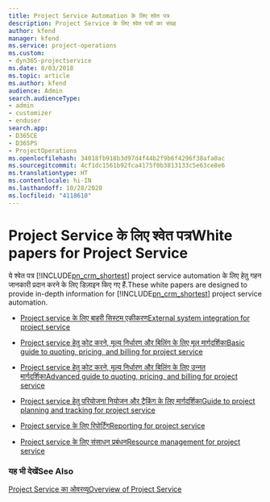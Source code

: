 ```yaml
---
title: Project Service Automation के लिए श्वेत पत्र
description: Project Service के लिए श्वेत पत्रों का संग्रह
author: kfend
manager: kfend
ms.service: project-operations
ms.custom:
- dyn365-projectservice
ms.date: 8/03/2018
ms.topic: article
ms.author: kfend
audience: Admin
search.audienceType:
- admin
- customizer
- enduser
search.app:
- D365CE
- D365PS
- ProjectOperations
ms.openlocfilehash: 34018fb918b3d97d4f44b2f9b6f4296f38afa0ac
ms.sourcegitcommit: 4cf1dc1561b92fca4175f0b3813133c5e63ce8e6
ms.translationtype: HT
ms.contentlocale: hi-IN
ms.lasthandoff: 10/28/2020
ms.locfileid: "4118610"
---
```

# <a name="white-papers-for-project-service"></a><span data-ttu-id="5bc45-103">Project Service के लिए श्वेत पत्र</span><span class="sxs-lookup"><span data-stu-id="5bc45-103">White papers for Project Service</span></span>

<span data-ttu-id="5bc45-104">ये श्वेत पत्र [!INCLUDE[pn_crm_shortest](../includes/pn-crm-shortest.md)] project service automation के लिए हेतु गहन जानकारी प्रदान करने के लिए डिज़ाइन किए गए हैं.</span><span class="sxs-lookup"><span data-stu-id="5bc45-104">These white papers are designed to provide in-depth information for [!INCLUDE[pn_crm_shortest](../includes/pn-crm-shortest.md)] project service automation.</span></span>

-   [<span data-ttu-id="5bc45-105">Project service के लिए बाहरी सिस्टम एकीकरण</span><span class="sxs-lookup"><span data-stu-id="5bc45-105">External system integration for project service</span></span>](https://go.microsoft.com/fwlink/?LinkId=825445)

-   [<span data-ttu-id="5bc45-106">Project service हेतु कोट करने, मूल्य निर्धारण और बिलिंग के लिए मूल मार्गदर्शिका</span><span class="sxs-lookup"><span data-stu-id="5bc45-106">Basic guide to quoting, pricing, and billing for project service</span></span>](https://go.microsoft.com/fwlink/?LinkId=825241)

-   [<span data-ttu-id="5bc45-107">Project service हेतु कोट करने, मूल्य निर्धारण और बिलिंग के लिए उन्‍नत मार्गदर्शिका</span><span class="sxs-lookup"><span data-stu-id="5bc45-107">Advanced guide to quoting, pricing, and billing for project service</span></span>](https://go.microsoft.com/fwlink/?LinkId=825242)

-   [<span data-ttu-id="5bc45-108">Project service हेतु परियोजना नियोजन और ट्रैकिंग के लिए मार्गदर्शिका</span><span class="sxs-lookup"><span data-stu-id="5bc45-108">Guide to project planning and tracking for project service</span></span>](https://go.microsoft.com/fwlink/?LinkId=825243)

-   [<span data-ttu-id="5bc45-109">Project service के लिए रिपोर्टिंग</span><span class="sxs-lookup"><span data-stu-id="5bc45-109">Reporting for project service</span></span>](https://go.microsoft.com/fwlink/?LinkId=825446)

-   [<span data-ttu-id="5bc45-110">Project service के लिए संसाधन प्रबंधन</span><span class="sxs-lookup"><span data-stu-id="5bc45-110">Resource management for project service</span></span>](https://go.microsoft.com/fwlink/?LinkId=825244)

### <a name="see-also"></a><span data-ttu-id="5bc45-111">यह भी देखें</span><span class="sxs-lookup"><span data-stu-id="5bc45-111">See Also</span></span>
 [<span data-ttu-id="5bc45-112">Project Service का ओवरव्यू</span><span class="sxs-lookup"><span data-stu-id="5bc45-112">Overview of Project Service</span></span>](../psa/overview.md)
